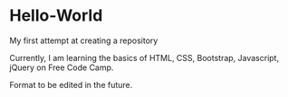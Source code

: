 # Hello-World
My first attempt at  creating a repository

Currently, I am learning the basics of HTML, CSS, Bootstrap, Javascript, jQuery on Free Code Camp. 

Format to be edited in the future.
